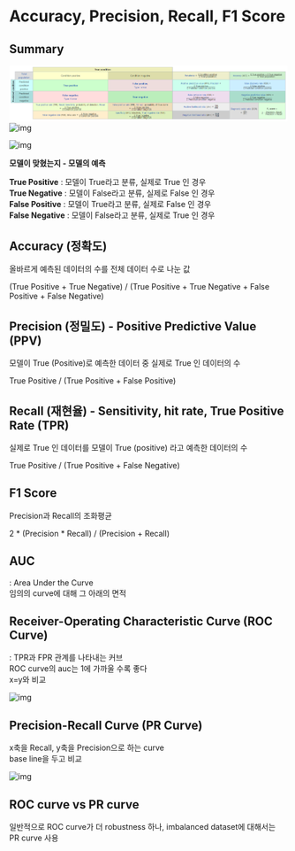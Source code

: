 # Accuracy, Precision, Recall, F1 Score

## Summary
![img](https://github.com/toriving/TIL/blob/master/asset/diagnostic_testing.png?raw=true)
![img](https://upload.wikimedia.org/wikipedia/commons/thumb/2/26/Precisionrecall.svg/350px-Precisionrecall.svg.png)

![img](https://t1.daumcdn.net/cfile/tistory/99DC064C5BE056CE10)

**모델이 맞혔는지 - 모델의 예측**  

**True Positive** : 모델이 True라고 분류, 실제로 True 인 경우  
**True Negative** : 모델이 False라고 분류, 실제로 False 인 경우  
**False Positive** : 모델이 True라고 분류, 실제로 False 인 경우  
**False Negative** : 모델이 False라고 분류, 실제로 True 인 경우  

## Accuracy (정확도)

올바르게 예측된 데이터의 수를 전체 데이터 수로 나눈 값  

(True Positive + True Negative) / (True Positive + True Negative + False Positive + False Negative)

## Precision (정밀도) - Positive Predictive Value (PPV)

모델이 True (Positive)로 예측한 데이터 중 실제로 True 인 데이터의 수

True Positive / (True Positive + False Positive)

## Recall (재현율) - Sensitivity, hit rate, True Positive Rate (TPR)

실제로 True 인 데이터를 모델이 True (positive) 라고 예측한 데이터의 수  

True Positive / (True Positive + False Negative)

## F1 Score

Precision과 Recall의 조화평균

2 * (Precision * Recall) / (Precision + Recall)


## AUC
: Area Under the Curve  
임의의 curve에 대해 그 아래의 면적  

## Receiver-Operating Characteristic Curve (ROC Curve)
: TPR과 FPR 관계를 나타내는 커브  
ROC curve의 auc는 1에 가까울 수록 좋다  
x=y와 비교  

![img](https://encrypted-tbn0.gstatic.com/images?q=tbn%3AANd9GcT1gATNhLOF5BAyYY64oRAbF5awQIwlgD09AQ&usqp=CAU)


## Precision-Recall Curve (PR Curve)

x축을 Recall, y축을 Precision으로 하는 curve  
base line을 두고 비교  


![img](https://mblogthumb-phinf.pstatic.net/MjAxOTEwMThfNDkg/MDAxNTcxNDAzOTM3ODE4.KODPnmJmMxigcWgNt6QeMaMqLMN8EF2yHZjOLYvTxv8g.rgKvQc1rsJlPqSSW37ACf5h5SRN9-6bl7bVx3Z_sjmIg.PNG.sw4r/image.png?type=w800)


## ROC curve vs PR curve
일반적으로 ROC curve가 더 robustness 하나, imbalanced dataset에 대해서는 PR curve 사용

